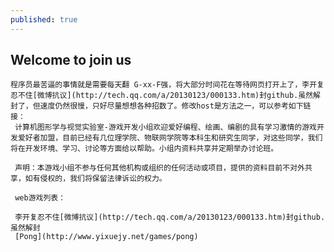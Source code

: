 ```yaml
---
published: true
---
```


## Welcome to join us

    程序员最苦逼的事情就是需要每天翻 G-xx-F强，将大部分时间花在等待网页打开上了，李开复忍不住[微博抗议](http://tech.qq.com/a/20130123/000133.htm)封github.虽然解封了，但速度仍然很慢，只好尽量想想各种招数了。修改host是方法之一，可以参考如下链接： 
     计算机图形学与视觉实验室-游戏开发小组欢迎爱好编程、绘画、编剧的具有学习激情的游戏开发爱好者加盟，目前已经有几位理学院、物联网学院等本科生和研究生同学，对这些同学，我们将在开发环境、学习、讨论等方面给以帮助。小组内资料共享并定期举办讨论班。
     
     声明：本游戏小组不参与任何其他机构或组织的任何活动或项目，提供的资料目前不对外共享，如有侵权的，我们将保留法律诉讼的权力。
     
     web游戏列表：

     李开复忍不住[微博抗议](http://tech.qq.com/a/20130123/000133.htm)封github.虽然解封
     [Pong](http://www.yixuejy.net/games/pong)